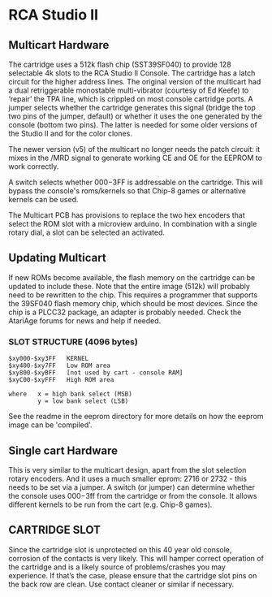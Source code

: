 # RCA Studio II

## Multicart Hardware
The cartridge uses a 512k flash chip (SST39SF040) to provide 128 selectable 4k slots to the RCA Studio II Console. The cartridge has a latch circuit for the higher address lines. The original version of the multicart had a dual retriggerable monostable multi-vibrator (courtesy of Ed Keefe) to ‘repair’ the TPA line, which is crippled on most console cartridge ports. A jumper selects whether the cartridge generates this signal (bridge the top two pins of the jumper, default) or whether it uses the one generated by the console (bottom two pins). The latter is needed for some older versions of the Studio II and for the color clones.

The newer version (v5) of the multicart no longer needs the patch circuit: it mixes in the /MRD signal to generate working CE and OE for the EEPROM to work correctly. 

A switch selects whether $000-$3FF is addressable on the cartridge. This will bypass the console's roms/kernels so that Chip-8 games or alternative kernels can be used.

The Multicart PCB has provisions to replace the two hex encoders that select the ROM slot with a microview arduino. In combination with a single rotary dial, a slot can be selected an activated.

## Updating Multicart
If new ROMs become available, the flash memory on the cartridge can be updated to include these. Note that the entire image (512k) will probably need to be rewritten to the chip. This requires a programmer that supports the 39SF040 flash memory chip, which should be most devices. Since the chip is a PLCC32 package, an adapter is probably needed. Check the AtariAge forums for news and help if needed.

### SLOT STRUCTURE (4096 bytes)
```
$xy000-$xy3FF	KERNEL
$xy400-$xy7FF	Low ROM area
$xy800-$xyBFF	[not used by cart - console RAM]
$xyC00-$xyFFF	High ROM area

where	x = high bank select (MSB)
	    y = low bank select (LSB)
```

See the readme in the eeprom directory for more details on how the eeprom image can be 'compiled'.

## Single cart Hardware
This is very similar to the multicart design, apart from the slot selection rotary encoders. And it uses a much smaller eprom: 2716 or 2732 - this needs to be set via a jumper. A switch (or jumper) can determine whether the console uses $000-$3ff from the cartridge or from the console. It allows different kernels to be run from the cart (e.g. Chip-8 games).

## CARTRIDGE SLOT
Since the cartridge slot is unprotected on this 40 year old console, corrosion of the contacts is very likely. This will hamper correct operation of the cartridge and is a likely source of problems/crashes you may experience. If that’s the case, please ensure that the cartridge slot pins on the back row are clean. Use contact cleaner or similar if necessary.
